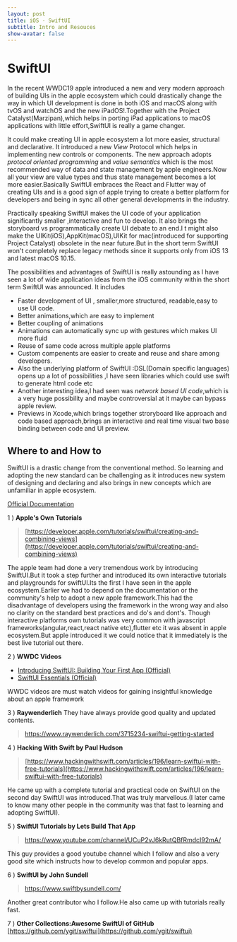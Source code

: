 ```yaml
---
layout: post
title: iOS - SwiftUI
subtitle: Intro and Resouces
show-avatar: false
---
```

# SwiftUI
In the recent WWDC19 apple introduced a new and very modern approach of building UIs in the apple ecosystem which could drastically change the way in which UI development is done in both iOS and macOS along with tvOS and watchOS and the new iPadOS!.Together with the Project Catalyst(Marzipan),which helps in porting iPad applications to macOS applications with little effort,SwiftUI is really a game changer.

It could make creating UI in apple ecosystem a lot more easier, structural and declarative. It introduced a new *View* Protocol which helps in implementing new controls or components. The new approach adopts *protocol oriented programming* and *value semantics* which is the most recommended way of data and state management by apple engineers.Now all your view are value types and thus state management becomes a lot more easier.Basically SwiftUI embraces the React and Flutter way of creating UIs and is a good sign of apple trying to create a better platform for developers and being in sync all other general developments in the industry.

Practically speaking SwiftUI makes the UI code of your application significantly smaller ,interactive and fun to develop. It also brings the storyboard vs programmatically create  UI debate to an end.I t might also make the UIKit(iOS),AppKit(macOS),UIKit for mac(introduced for supporting Project Catalyst) obsolete in the near future.But in the short term SwiftUI won't completely replace legacy methods since it supports only from iOS 13 and latest macOS 10.15.

The possibilities and advantages of SwiftUI is really astounding as I have seen a lot of wide application ideas from the iOS community within the short term SwiftUI was announced. It includes 

 - Faster development of  UI , smaller,more structured, readable,easy to use UI code.
 - Better animations,which are easy to implement
 - Better coupling of animations
 - Animations can automatically sync up with gestures which makes UI more fluid
 - Reuse of same code across multiple apple platforms
 - Custom compenents are easier to create and reuse and share among developers.
 - Also the underlying platform of SwiftUI :DSL(Domain specific languages) opens up a lot of possibilities ,I have seen libraries which could use swift to generate html code etc
 - Another interesting idea,I had seen was *network based UI code*,which is a very huge possibility and maybe controversial at it maybe can bypass apple review.
 - Previews in Xcode,which brings together stroryboard like approach and code based approach,brings an interactive and real time visual two base binding between code and UI preview. 

## Where to and How to
SwiftUI is a drastic change from the conventional method. So learning and adopting the new standard can be challenging as it introduces new system of designing and declaring and also brings in new concepts which are unfamiliar in apple ecosystem.

[Official Documentation](https://developer.apple.com/documentation/swiftui#topics)

  1 ) **Apple's Own Tutorials**
 
> [https://developer.apple.com/tutorials/swiftui/creating-and-combining-views](https://developer.apple.com/tutorials/swiftui/creating-and-combining-views)

 The apple team had done a very tremendous work by introducing SwiftUI.But it took a step further and introduced its own interactive tutorials and playgrounds for swiftUI.Its the first I have seen in the apple ecosystem.Earlier we had to depend on the documentation or the community's help to adopt a new apple framework.This had the disadvantage of developers using the framework in the wrong way and also no clarity on the standard best practices and do's and dont's. Though interactive platforms own tutorials was very common with javascript frameworks(angular,react,react native etc),flutter etc it was absent in apple ecosystem.But apple introduced it we could notice that it immediately is the best live tutorial out there.

2 ) **WWDC Videos**

-   [Introducing SwiftUI: Building Your First App (Official)](https://developer.apple.com/videos/play/wwdc2019/204/)
-   [SwiftUI Essentials (Official)](https://developer.apple.com/videos/play/wwdc2019/216)

WWDC videos are must watch videos for gaining insightful knowledge about an apple framework

 3 ) **Raywenderlich**
 They have always provide good quality and updated contents.
 

> https://www.raywenderlich.com/3715234-swiftui-getting-started
> 

4 ) **Hacking With Swift by Paul Hudson**

> [https://www.hackingwithswift.com/articles/196/learn-swiftui-with-free-tutorials](https://www.hackingwithswift.com/articles/196/learn-swiftui-with-free-tutorials)

He came up with a complete tutorial and practical code on SwiftUI on the second day SwiftUI was introduced.That was truly marvellous.(I later came to know many other people in the community was that fast to learning and adopting SwiftUI).

5 ) **SwiftUI Tutorials by Lets Build That App**

> https://www.youtube.com/channel/UCuP2vJ6kRutQBfRmdcI92mA/

This guy provides a good youtube channel which I follow and also a very good site which instructs how to develop common and popular apps.

6 ) **SwiftUI by John Sundell**

> https://www.swiftbysundell.com/

Another great contributor who I follow.He also came up with tutorials really fast.

7 ) **Other Collections:Awesome SwiftUI of GitHub** 
[https://github.com/ygit/swiftui](https://github.com/ygit/swiftui)




 
 
